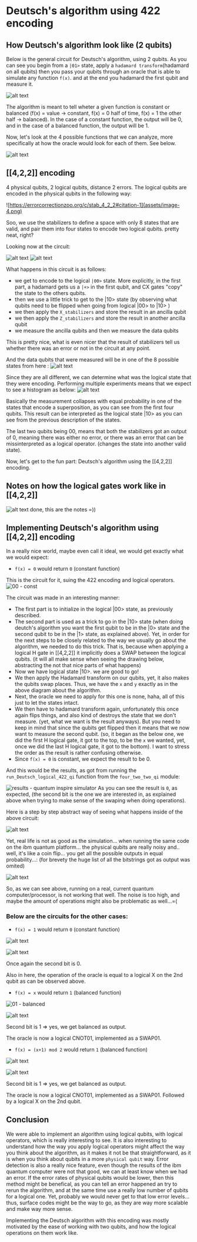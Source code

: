 # Deutsch's algorithm using 422 encoding

## How Deutsch's algorithm look like (2 qubits)

Below is the general circuit for Deutsch's algorithm, using 2 qubits. As you can see you begin from a `|01>` state, apply a `hadamard transform`(hadamard on all qubits) then you pass your qubits through an oracle that is able to simulate any function `f(x)`. and at the end you hadamard the first qubit and  measure it.

![alt text](assets/image-1.png)

The algorithm is meant to tell wheter a given function is constant or balanced (f(x) = value -> constant, f(x) = 0 half of time, f(x) = 1 the other half -> balanced). In the case of a constant function, the output will be 0, and in the case of a balanced function, the output will be 1. 

Now, let's look at the 4 possible functions that we can analyze, more specifically at how the oracle would look for each of them. See below.

![alt text](assets/image-2.png)


## [[4,2,2]] encoding

4 physical qubits, 2 logical qubits, distance 2 errors. The logical qubits are encoded in the physical qubits in the following way:

![https://errorcorrectionzoo.org/c/stab_4_2_2#citation-1](assets/image-4.png)

Soo, we use the stabilizers to define a space with only 8 states that are valid, and pair them into four states to encode two logical qubits. pretty neat, right?

Looking now at the circuit:

![alt text](assets/image-3.png)
![alt text](assets/image-5.png)

What happens in this circuit is as follows:
- we get to encode to the logical `|00>` state. More explicitly, in the first part, a hadamard gets us a `|+>` in the first qubit, and CX gates "copy" the state to the others qubits.
- then we use a little trick to get to the |10> state (by observing what qubits need to be flipped when going from logical |00> to |10> )
- we then apply the `X_stabilizers` and store the result in an ancilla qubit
- we then apply the `Z_stabilizers` and store the result in another ancilla qubit
- we measure the ancilla qubits and then we measure the data qubits

This is pretty nice, what is even nicer that the result of stabilizers tell us whether there was an error or not in the circuit at any point.

And the data qubits that were measured will be in one of the 8 possible states from here : 
![alt text](assets/image-6.png)

Since they are all different, we can determine what was the logical state that they were encoding.
Performing multiple experiments means that we expect to see a histogram as below:
![alt text](assets/image-7.png)

Basically the measurement collapses with equal probability in one of the states that encode a superposition, as you can see from the first four qubits. This result can be interpreted as the logical state |10> as you can see from the previous description of the states.

The last two qubits being 00, means that both the stabilizers got an output of 0, meaning there was either no error, or there was an error that can be missinterpreted as a logical operator. (changes the state into another valid state).

Now, let's get to the fun part: Deutsch's algorithm using the [[4,2,2]] encoding.

## Notes on how the logical gates work like in [[4,2,2]]
![alt text](assets/image-8.png)
done, this are the notes =))

## Implementing Deutsch's algorithm using [[4,2,2]] encoding

In a really nice world, maybe even call it ideal, we would get exactly what we would expect: 

- `f(x) = 0` would return `0` (constant function)

This is the circuit for it, suing the 422 encoding and logical operators.
![00 - const](assets/image-12.png)


The circuit was made in an interesting manner: 
- The first part is to initialize in the logical |00> state, as previously described.
- The second part is used as a trick to go in the |10> state (when doing deutch's algorithm you want the first qubit to be in the |0> state and the second qubit to be in the |1> state, as explained above). Yet, in order for the next steps to be closely related to the way we usually go about the algorithm, we needed to do this trick. That is, because when applying a logical H gate in [[4,2,2]] it implicitly does a SWAP between the logical qubits. (it will all make sense when seeing the drawing below, abstracting the not that nice parts of what happens)
- Now we have logical state |10>. we are good to go!
- We then apply the Hadamard transform on our qubits, yet, it also makes the qubits swap places. Thus, we have the `x` and `y` exactly as in the above diagram about the algorithm.
- Next, the oracle we need to apply for this one is none, haha, all of this just to let the states intact.
- We then have to hadamard transform again, unfortunately this once again flips things, and also kind of destroys the state that we don't measure. (yet, what we want is the result anyways). But you need to keep in mind that since the qubits get flipped then it means that we now want to measure the second qubit. (so, it began as the below one, we did the first H logical gate, it got to the top, to be the `x` we wanted, yet, once we did the last H logical gate, it got to the bottom). I want to stress the order as the result is rather confusing otherwise.
- Since `f(x) = 0` is constant, we expect the result to be 0.

And this would be the results, as got from running the `run_Deutsch_logical_422_qi` function from the `four_two_two_qi` module:

![results - quantum inspire simulator](assets/image.png)
As you can see the result is `0`, as expected, (the second bit is the one we are interested in, as explained above when trying to make sense of the swaping when doing operations).

Here is a step by step abstract way of seeing what happens inside of the above circuit:

![alt text](assets/Desen3.png)

Yet, real life is not as good as the simulation... when running the same code on the ibm quantum platform... the physical qubits are really noisy and.. well, it's like a coin flip... you get all the possible outputs in equal probability...: (for brevety the huge list of all the bitstrings got as output was omited)

![alt text](assets/image-10.png)

So, as we can see above, running on a real, current quantum computer/processor, is not working that well. The noise is too high, and maybe the amount of operations might also be problematic as well...=(


### Below are the circuits for the other cases: 

- `f(x) = 1` would return `0` (constant function)

![alt text](assets/image-11.png)

![alt text](assets/image-9.png)

Once again the second bit is 0. 

Also in here, the operation of the oracle is equal to a logical X on the 2nd qubit as can be observed above.


- `f(x) = x` would return `1` (balanced function)


![01 - balanced](assets/image-13.png)

![alt text](assets/image-14.png)

Second bit is 1 => yes, we get balanced as output.

The oracle is now a logical CNOT01, implemented as a SWAP01.


- `f(x) = (x+1) mod 2` would return `1` (balanced function)

![alt text](assets/image-15.png)

![alt text](assets/image-16.png)

Second bit is 1 => yes, we get balanced as output.

The oracle is now a logical CNOT01, implemented as a SWAP01. Followed by a logical X on the 2nd qubit.

## Conclusion

We were able to implement an algorithm using logical qubits, with logical operators, which is really interesting to see. It is also interesting to understand how the way you apply logical operators might affect the way you think about the algorithm, as it makes it not be that straightforward, as it is when you think about qubits in a more `physical qubit` way. Error detection is also a really nice feature, even though the results of the ibm quantum computer were not that good, we can at least know when we had an error. If the error rates of physical qubits would be lower, then this method might be benefical, as you can tell an error happened an try to rerun the algorithm, and at the same time use a really low number of qubits for a logical one. Yet, probably we would never get to that low error levels... thus, surface codes might be the way to go, as they are way more scalable and make way more sense.

Implementing the Deutsch algorithm with this encoding was mostly motivated by the ease of working with two qubits, and how the logical operations on them work like. 